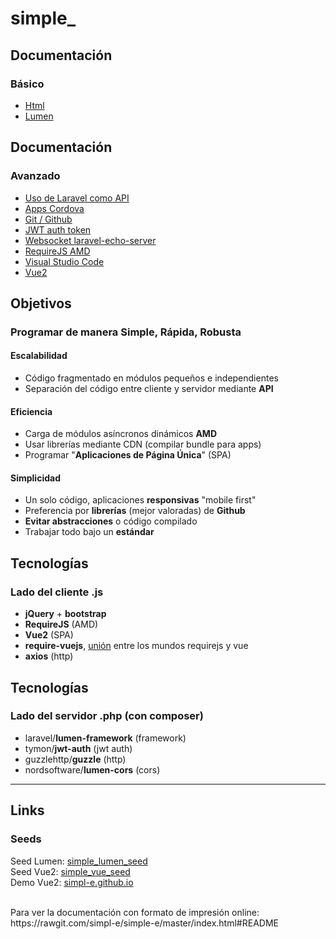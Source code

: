 
# simple_

## Documentación
### Básico

- [Html](#html)
- [Lumen](#lumen)

## Documentación
### Avanzado

- [Uso de Laravel como API](#api)
- [Apps Cordova](#cordova)
- [Git / Github](#git)
- [JWT auth token](#jwt)
- [Websocket laravel-echo-server](#laravel-echo-server)
- [RequireJS AMD](#requirejs)
- [Visual Studio Code](#vscode)
- [Vue2](#vue)

## Objetivos
### Programar de manera Simple, Rápida, Robusta

#### Escalabilidad
- Código fragmentado en módulos pequeños e independientes
- Separación del código entre cliente y servidor mediante **API**

#### Eficiencia
- Carga de módulos asíncronos dinámicos **AMD**
- Usar librerías mediante CDN (compilar bundle para apps)
- Programar "**Aplicaciones de Página Única**" (SPA)

#### Simplicidad
- Un solo código, aplicaciones **responsivas** "mobile first"
- Preferencia por **librerías** (mejor valoradas) de **Github**
- **Evitar abstracciones** o código compilado
- Trabajar todo bajo un **estándar**

## Tecnologías
### Lado del cliente .js

- **jQuery** + **bootstrap**
- **RequireJS** (AMD)
- **Vue2** (SPA)
- **require-vuejs**, [unión](https://github.com/edgardleal/require-vuejs) entre los mundos requirejs y vue
- **axios** (http)

## Tecnologías
### Lado del servidor .php (con composer)

- laravel/**lumen-framework** (framework)
- tymon/**jwt-auth** (jwt auth)
- guzzlehttp/**guzzle** (http)
- nordsoftware/**lumen-cors** (cors)

---

## Links
### Seeds

Seed Lumen:
[simple_lumen_seed](https://github.com/simpl-e/simple_lumen_seed)  
Seed Vue2:
[simple_vue_seed](https://github.com/simpl-e/simple_vue_seed)  
Demo Vue2:
[simpl-e.github.io](http://simpl-e.github.io)  

<div class="d-none">
  <br>
    Para ver la documentación con formato de impresión online: https://rawgit.com/simpl-e/simple-e/master/index.html#README
</div>
